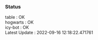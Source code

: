 ### Status


table : OK  
hogwarts : OK  
icy-bot : OK  
Latest Update : 2022-09-16 12:18:22.471761
